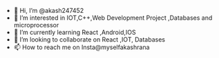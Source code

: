 - 👋 Hi, I’m @akash247452
- 👀 I’m interested in IOT,C++,Web Development Project ,Databases and microprocessor
- 🌱 I’m currently learning  React ,Android,IOS
- 💞️ I’m looking to collaborate on React ,IOT, Databases
- 📫 How to reach me on Insta@myselfakashrana 

<!---
akash247452/akash247452 is a ✨ special ✨ repository because its `README.md` (this file) appears on your GitHub profile.
You can click the Preview link to take a look at your changes.
--->
